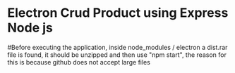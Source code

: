 # Electron Crud Product using Express Node js
#Before executing the application, inside node_modules / electron a dist.rar file is found, it should be unzipped and then use "npm start", the reason for this is because github does not accept large files


